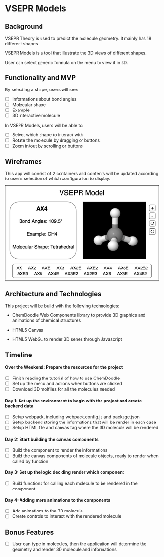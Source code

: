# VSEPR Models
## Background
VSEPR Theory is used to predict the molecule geometry. It mainly has 18 different shapes.

VSEPR Models is a tool that illustrate the 3D views of different shapes.

User can select generic formula on the menu to view it in 3D.
## Functionality and MVP
By selecting a shape, users will see:
- [ ] Informations about bond angles
- [ ] Molecular shape
- [ ] Example
- [ ] 3D interactive molecule

In VSEPR Models, users will be able to:
- [ ] Select which shape to interact with
- [ ] Rotate the molecule by dragging or buttons
- [ ] Zoom in/out by scrolling or buttons

## Wireframes
This app will consist of 2 containers and contents will be updated according to user's selection of which configuration to display.

![Wireframe](https://github.com/tsai810417/resources/blob/master/Untitled%20Diagram.png?raw=true)

## Architecture and Technologies
This project will be build with the following technologies:
* ChemDoodle Web Components library to provide 3D graphics and animations of chemical structures

* HTML5 Canvas

* HTML5 WebGL to render 3D senes through Javascript

## Timeline

#### Over the Weekend: Prepare the resources for the project
- [ ] Finish reading the tutorial of how to use ChemDoodle
- [ ] Set up the menu and actions when buttons are clicked
- [ ] Download 3D molfiles for all the molecules needed

#### Day 1: Set up the environment to begin with the project and create backend data
- [ ] Setup webpack, including webpack.config.js and package.json
- [ ] Setup backend storing the informations that will be render in each case
- [ ] Setup HTML file and canvas tag where the 3D molecule will be rendered

#### Day 2: Start building the canvas components
- [ ] Build the component to render the informations
- [ ] Build the canvas components of molecule objects, ready to render when called by function

#### Day 3: Set up the logic deciding render which component
- [ ] Build functions for calling each molecule to be rendered in the component

#### Day 4: Adding more animations to the components
- [ ] Add animations to the 3D molecule
- [ ] Create controls to interact with the rendered molecule

## Bonus Features
- [ ] User can type in molecules, then the application will determine the geometry and render 3D molecule and informations
